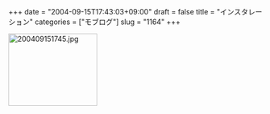 +++
date = "2004-09-15T17:43:03+09:00"
draft = false
title = "インスタレーション"
categories = ["モブログ"]
slug = "1164"
+++

<img src="http://ieiriblog.jugem.cc/?image=4028" class="pict" width="176" height="144" alt="200409151745.jpg" />
&nbsp;
